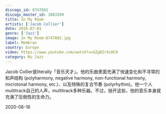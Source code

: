 ```yaml
---
discogs_id: 8747882
discogs_master_id: 1083109
title: In My Room
artists: ['Jacob Collier']
date: 2016-07-01
genre: ['Jazz']
image: In My Room-8747882.jpg
label: Membran
country: Europe
video: https://www.youtube.com/watch?v=GZgR2rXsRC0
category: Nu Jazz
---
```


Jacob Collier是literally「音乐天才」。他的乐曲里面充满了快速变化和不寻常的和声结构 (polyharmony, negative harmony, non-functional harmony, microtonal harmony, etc.)、以及特殊的复合节奏 (polyrhythm)。他一个人multitrack自己的人声，multitrack多种乐器。不过，抛开这些，他的音乐本身就充满了压倒性的生命力。

<time>2020-06-16</time>